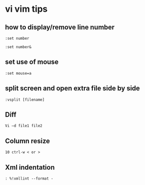 # vi vim tips


## how to display/remove line number 
    :set number

    :set number&


## set use of mouse

    :set mouse=a

## split screen and open extra file side by side


    :vsplit [filename]


## Diff

    Vi –d file1 file2

## Column resize
    10 ctrl-w < or >

## Xml indentation
    : %!xmllint --format -

